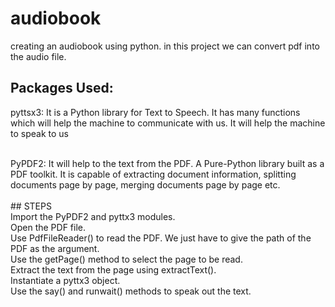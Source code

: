 # audiobook

creating an audiobook using python.
in this project we can convert pdf into the audio file.

## Packages Used:

pyttsx3: It is a Python library for Text to Speech. It has many functions which will help the machine to communicate with us. It will help the machine to speak to us

<br/>
PyPDF2: It will help to the text from the PDF. A Pure-Python library built as a PDF toolkit. It is capable of extracting document information, splitting documents page by page, merging documents page by page etc.

<br/>
<br/>
## STEPS
<br/>
Import the PyPDF2 and pyttx3 modules.
<br/>
Open the PDF file.
<br/>
Use PdfFileReader() to read the PDF. We just have to give the path of the PDF as the argument.
<br/>
Use the getPage() method to select the page to be read.
<br/>
Extract the text from the page using extractText().
<br/>
Instantiate a pyttx3 object.
<br/>
Use the say() and runwait() methods to speak out the text.
<br/>
